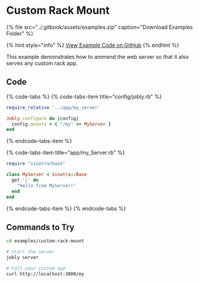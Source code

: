 # Custom Rack Mount

{% file src="../.gitbook/assets/examples.zip" caption="Download Examples Folder" %}

{% hint style="info" %}
[View Example Code on GitHub](https://github.com/DannyBen/jobly-docs/tree/master/examples/files/custom-rack-mount)
{% endhint %}

This example demonstrates how to ammend the web server so that it also serves any custom rack app.

## Code

{% code-tabs %}
{% code-tabs-item title="config/jobly.rb" %}
```ruby
require_relative '../app/my_server'

Jobly.configure do |config|
  config.mounts = { "/my" => MyServer }
end
```
{% endcode-tabs-item %}

{% code-tabs-item title="app/my\_Server.rb" %}
```ruby
require "sinatra/base"

class MyServer < Sinatra::Base
  get '/' do
    "Hello from MyServer!"
  end
end
```
{% endcode-tabs-item %}
{% endcode-tabs %}

## Commands to Try

```bash
cd examples/custom-rack-mount

# Start the server
jobly server

# Call your custom app
curl http://localhost:3000/my
```

